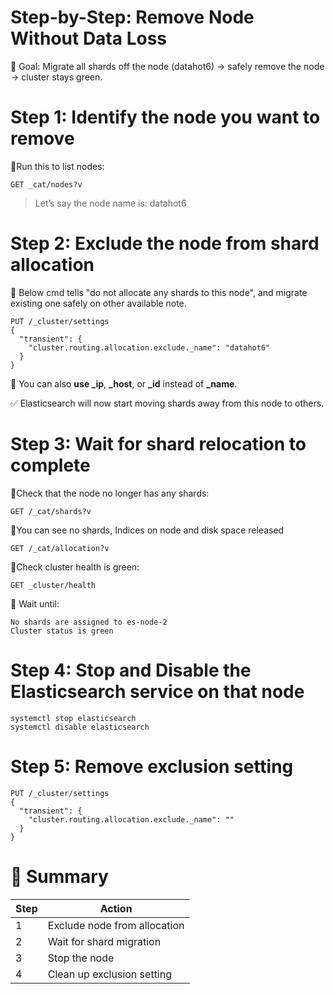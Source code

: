 # Step-by-Step: Remove Node Without Data Loss
🎯 Goal: Migrate all shards off the node (datahot6) → safely remove the node → cluster stays green.

# Step 1: Identify the node you want to remove
🔹Run this to list nodes:
```
GET _cat/nodes?v
```
> Let’s say the node name is: datahot6

# Step 2: Exclude the node from shard allocation
🔹 Below cmd tells "do not allocate any shards to this node", and migrate existing one safely on other available note.
```
PUT /_cluster/settings
{
  "transient": {
    "cluster.routing.allocation.exclude._name": "datahot6"
  }
}
```
🔹 You can also **use _ip**, **_host**, or **_id** instead of **_name**.

✅ Elasticsearch will now start moving shards away from this node to others.

# Step 3: Wait for shard relocation to complete

🔹Check that the node no longer has any shards:
```
GET /_cat/shards?v
```
🔹You can see no shards, Indices on node and disk space released
```
GET /_cat/allocation?v
```
🔹Check cluster health is green:
```
GET _cluster/health
```
📌 Wait until:
```
No shards are assigned to es-node-2
Cluster status is green
```
# Step 4: Stop and Disable the Elasticsearch service on that node
```
systemctl stop elasticsearch
systemctl disable elasticsearch
```

# Step 5: Remove exclusion setting
```
PUT /_cluster/settings
{
  "transient": {
    "cluster.routing.allocation.exclude._name": ""
  }
}
```

# 📘 Summary

|Step	|Action|
|-----|------|
|1	|Exclude node from allocation|
|2	|Wait for shard migration|
|3	|Stop the node|
|4	|Clean up exclusion setting|
